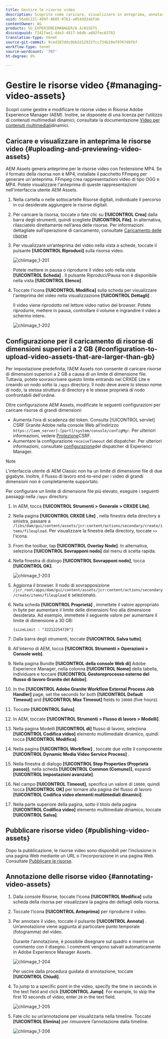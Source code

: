 ```yaml
---
title: Gestire le risorse video
description: Scoprite come caricare, visualizzare in anteprima, annotare e pubblicare risorse video.
uuid: 56a8c221-409f-4605-97b1-a054dd2abfab
contentOwner: AG
products: SG_EXPERIENCEMANAGER/6.4/ASSETS
discoiquuid: f341fae1-dda3-4917-b6db-ad02fec63702
translation-type: tm+mt
source-git-commit: 9ced187ddc9bb2d12922fcc734b20ef9767d8fbf
workflow-type: tm+mt
source-wordcount: '797'
ht-degree: 9%

---
```



# Gestire le risorse video {#managing-video-assets}

Scopri come gestire e modificare le risorse video in Risorse Adobe Experience Manager (AEM). Inoltre, se disponete di una licenza per l’utilizzo di contenuti multimediali dinamici, consultate la documentazione [Video per contenuti multimediali](video.md)dinamici.

## Caricare e visualizzare in anteprima le risorse video {#uploading-and-previewing-video-assets}

 AEM Assets genera anteprime per le risorse video con l’estensione MP4. Se il formato della risorsa non è MP4, installate il pacchetto FFmpeg per generare un&#39;anteprima. FFmpeg crea rappresentazioni video di tipo OGG e MP4. Potete visualizzare l&#39;anteprima di queste rappresentazioni nell&#39;interfaccia utente  AEM Assets.

1. Nella cartella o nelle sottocartelle Risorse digitali, individuate il percorso in cui desiderate aggiungere le risorse digitali.
1. Per caricare la risorsa, toccate o fate clic su **[!UICONTROL Crea]** dalla barra degli strumenti, quindi scegliete **[!UICONTROL File]**. In alternativa, rilasciatelo direttamente nell’area delle risorse. Per informazioni dettagliate sull’operazione di caricamento, consultate [Caricamento delle risorse](managing-assets-touch-ui.md#uploading-assets) .
1. Per visualizzare un’anteprima del video nella vista a schede, toccate il pulsante **[!UICONTROL Riproduci]** sulla risorsa video.

   ![chlimage_1-201](assets/chlimage_1-201.png)

   Potete mettere in pausa o riprodurre il video solo nella vista **[!UICONTROL Scheda]** . Il pulsante Riproduci/Pausa non è disponibile nella vista **[!UICONTROL Elenco]** .

1. Toccate l&#39;icona **[!UICONTROL Modifica]** sulla scheda per visualizzare l&#39;anteprima del video nella visualizzazione **[!UICONTROL Dettagli]** .

   Il video viene riprodotto nel lettore video nativo del browser. Potete riprodurre, mettere in pausa, controllare il volume e ingrandire il video a schermo intero.

   ![chlimage_1-202](assets/chlimage_1-202.png)

## Configurazione per il caricamento di risorse di dimensioni superiori a 2 GB {#configuration-to-upload-video-assets-that-are-larger-than-gb}

Per impostazione predefinita, l’AEM Assets  non consente di caricare risorse di dimensioni superiori a 2 GB a causa di un limite di dimensione file. Tuttavia, potete sovrascrivere questo limite entrando nel CRXDE Lite e creando un nodo sotto la `/apps` directory. Il nodo deve avere lo stesso nome di nodo, la stessa struttura di directory e le stesse proprietà di nodo confrontabili dell&#39;ordine.

Oltre  configurazione AEM Assets, modificate le seguenti configurazioni per caricare risorse di grandi dimensioni:

* Aumenta l’ora di scadenza del token. Consulta [!UICONTROL servlet] CSRF Granite Adobe nella console Web all’indirizzo `https://[aem_server]:[port]/system/console/configMgr`. Per ulteriori informazioni, vedere [Protezione](/help/sites-developing/csrf-protection.md)CSRF.
* Aumentare la configurazione `receiveTimeout` del dispatcher. Per ulteriori informazioni, consultate [configurazione](https://docs.adobe.com/content/help/en/experience-manager-dispatcher/using/configuring/dispatcher-configuration.html#renders-options)del dispatcher di Experienci Manager.

>[!NOTE]
>
>L&#39;interfaccia utente di AEM Classic non ha un limite di dimensione file di due gigabyte. Inoltre, il flusso di lavoro end-to-end per i video di grandi dimensioni non è completamente supportato.

Per configurare un limite di dimensione file più elevato, eseguire i seguenti passaggi nella `/apps` directory.

1. In AEM, tocca **[!UICONTROL Strumenti > Generale > CRXDE Lite]**.
1. Nella pagina **[!UICONTROL CRXDE Lite]** , nella finestra della directory a sinistra, passare a `/libs/dam/gui/content/assets/jcr:content/actions/secondary/create/items/fileupload`. Per visualizzare la finestra della directory, toccate `>>` l&#39;icona.
1. From the toolbar, tap **[!UICONTROL Overlay Node]**. In alternativa, seleziona **[!UICONTROL Sovrapponi nodo]** dal menu di scelta rapida.
1. Nella finestra di dialogo **[!UICONTROL Sovrapponi nodo]**, tocca **[!UICONTROL OK]**.

   ![chlimage_1-203](assets/chlimage_1-203.png)

1. Aggiorna il browser. Il nodo di sovrapposizione `/jcr_root/apps/dam/gui/content/assets/jcr:content/actions/secondary/create/items/fileupload` è selezionato.
1. Nella scheda **[!UICONTROL Proprietà]** , immettete il valore appropriato in byte per aumentare il limite delle dimensioni fino alla dimensione desiderata. Ad esempio, immettete il seguente valore per aumentare il limite di dimensione a 30 GB:

   `{sizeLimit : "32212254720"}`

1. Dalla barra degli strumenti, toccate **[!UICONTROL Salva tutto]**.
1. All’interno di AEM, tocca **[!UICONTROL Strumenti > Operazioni > Console web]**.
1. Nella pagina Bundle **[!UICONTROL della console Web di]** Adobe Experience Manager, nella colonna **[!UICONTROL Nome]** della tabella, individuare e toccare **[!UICONTROL Gestoreprocesso esterno del flusso di lavoro Granite del Adobe]**.
1. In the **[!UICONTROL Adobe Granite Workflow External Process Job Handler]** page, set the seconds for both **[!UICONTROL Default Timeout]** and **[!UICONTROL Max Timeout]** fields to `18000` (five hours).
1. Toccate **[!UICONTROL Salva]**.
1. In AEM, toccate **[!UICONTROL Strumenti > Flusso di lavoro > Modelli]**.
1. Nella pagina Modelli **[!UICONTROL di]** flusso di lavoro, seleziona **[!UICONTROL Codifica video]** elemento multimediale dinamico, quindi tocca **[!UICONTROL Modifica]**.
1. Nella pagina **[!UICONTROL Workflow]** , toccate due volte il componente **[!UICONTROL Dynamic Media Video Service Process]** .
1. Nella finestra di dialogo **[!UICONTROL Step Properties (Proprietà passo)]**, nella scheda **[!UICONTROL Common (Comune)]**, espandi **[!UICONTROL Impostazioni avanzate]**.
1. Nel campo **[!UICONTROL Timeout]**, specifica un valore di `18000`, quindi tocca **[!UICONTROL OK]** per tornare alla pagina del flusso di lavoro **[!UICONTROL Codifica video elementi multimediali dinamici]**.
1. Nella parte superiore della pagina, sotto il titolo della pagina **[!UICONTROL Codifica video]** elemento multimediale dinamico, toccate **[!UICONTROL Salva]**.

## Pubblicare risorse video {#publishing-video-assets}

Dopo la pubblicazione, le risorse video sono disponibili per l’inclusione in una pagina Web mediante un URL o l’incorporazione in una pagina Web. Consultate [Pubblicare le risorse](publishing-dynamicmedia-assets.md).

## Annotazione delle risorse video {#annotating-video-assets}

1. Dalla console Risorse, toccate l’icona **[!UICONTROL Modifica]** sulla scheda della risorsa per visualizzare la pagina dei dettagli della risorsa.
1. Toccate l’icona **[!UICONTROL Anteprima]** per riprodurre il video.
1. Per annotare il video, toccate il pulsante **[!UICONTROL Annota]** . Un’annotazione viene aggiunta al particolare punto temporale (fotogramma) del video.

   Durante l&#39;annotazione, è possibile disegnare sul quadro e inserire un commento con il disegno. I commenti vengono salvati automaticamente in Adobe Experience Manager Assets.

   ![chlimage_1-204](assets/chlimage_1-204.png)

   Per uscire dalla procedura guidata di annotazione, toccate **[!UICONTROL Chiudi]**.

1. To jump to a specific point in the video, specify the time in seconds in the text field and click **[!UICONTROL Jump]**. For example, to skip the first 10 seconds of video, enter `20` in the text field.

   ![chlimage_1-205](assets/chlimage_1-205.png)

1. Fate clic su un’annotazione per visualizzarla nella timeline. Toccate **[!UICONTROL Elimina]** per rimuovere l’annotazione dalla timeline.

   ![chlimage_1-206](assets/chlimage_1-206.png)
